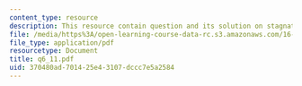 ```yaml
---
content_type: resource
description: This resource contain question and its solution on stagnation quantities.
file: /media/https%3A/open-learning-course-data-rc.s3.amazonaws.com/16-01-unified-engineering-i-ii-iii-iv-fall-2005-spring-2006/370480ad701425e43107dccc7e5a2584_q6_11.pdf
file_type: application/pdf
resourcetype: Document
title: q6_11.pdf
uid: 370480ad-7014-25e4-3107-dccc7e5a2584
---
```


